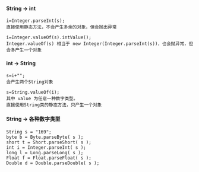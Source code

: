 
#### String -> int
 
``` 
i=Integer.parseInt(s);
直接使用静态方法，不会产生多余的对象，但会抛出异常

i=Integer.valueOf(s).intValue();
Integer.valueOf(s) 相当于 new Integer(Integer.parseInt(s))，也会抛异常，但会多产生一个对象
``` 

#### int -> String
 
``` 
s=i+"";   
会产生两个String对象

s=String.valueOf(i);
其中 value 为任意一种数字类型。 
直接使用String类的静态方法，只产生一个对象
``` 

#### String -> 各种数字类型
 
``` 
String s = "169"; 
byte b = Byte.parseByte( s ); 
short t = Short.parseShort( s ); 
int i = Integer.parseInt( s ); 
long l = Long.parseLong( s ); 
Float f = Float.parseFloat( s ); 
Double d = Double.parseDouble( s );
``` 

#### 
 
``` 

``` 


#### 
 
``` 

``` 
